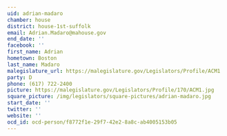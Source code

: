 ```yaml
---
uid: adrian-madaro
chamber: house
district: house-1st-suffolk
email: Adrian.Madaro@mahouse.gov
end_date: ''
facebook: ''
first_name: Adrian
hometown: Boston
last_name: Madaro
malegislature_url: https://malegislature.gov/Legislators/Profile/ACM1
party: D
phone: (617) 722-2400
picture: https://malegislature.gov/Legislators/Profile/170/ACM1.jpg
square_picture: /img/legislators/square-pictures/adrian-madaro.jpg
start_date: ''
twitter: ''
website: ''
ocd_id: ocd-person/f8772f1e-29f7-42e2-8a8c-ab4005153b05
---
```

